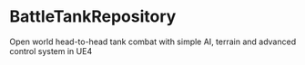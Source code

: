 # BattleTankRepository
Open world head-to-head tank combat with simple AI, terrain and advanced control system in UE4

